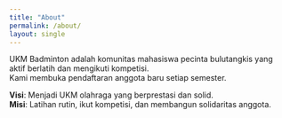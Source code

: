 ```yaml
---
title: "About"
permalink: /about/
layout: single
---
```


UKM Badminton adalah komunitas mahasiswa pecinta bulutangkis yang aktif berlatih dan mengikuti kompetisi.  
Kami membuka pendaftaran anggota baru setiap semester.

**Visi**: Menjadi UKM olahraga yang berprestasi dan solid.  
**Misi**: Latihan rutin, ikut kompetisi, dan membangun solidaritas anggota.

